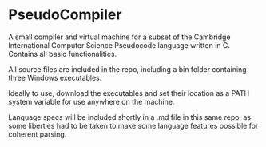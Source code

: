 # PseudoCompiler
 
A small compiler and virtual machine for a subset of the Cambridge International Computer Science Pseudocode language written in C. Contains all basic functionalities.

All source files are included in the repo, including a bin folder containing three Windows executables.

Ideally to use, download the executables and set their location as a PATH system variable for use anywhere on the machine.

Language specs will be included shortly in a .md file in this same repo, as some liberties had to be taken to make some language features possible for coherent parsing.
